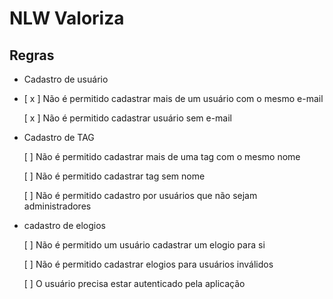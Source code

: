 # NLW Valoriza

## Regras

- Cadastro de usuário
- 
  [ x ] Não é permitido cadastrar mais de um usuário com o mesmo e-mail

  [ x ] Não é permitido cadastrar usuário sem e-mail

- Cadastro de TAG 
  
  [ ] Não é permitido cadastrar mais de uma tag com o mesmo nome

  [ ] Não é permitido cadastrar tag sem nome

  [ ] Não é permitido cadastro por usuários que não sejam administradores

- cadastro de elogios

  [ ] Não é permitido um usuário cadastrar um elogio para si

  [ ] Não é permitido cadastrar elogios para usuários inválidos

  [ ] O usuário precisa estar autenticado pela aplicação